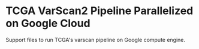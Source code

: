# TCGA VarScan2 Pipeline Parallelized on Google Cloud
Support files to run TCGA's varscan pipeline on Google compute engine.
